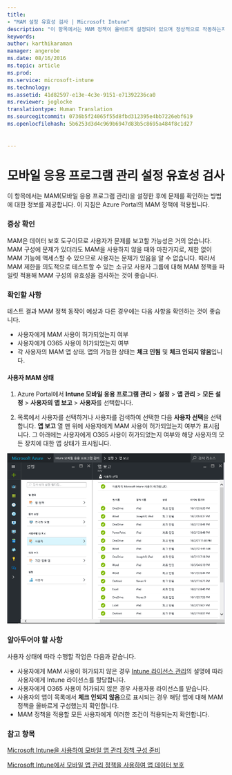 ```yaml
---
title:
- "MAM 설정 유효성 검사 | Microsoft Intune"
description: "이 항목에서는 MAM 정책이 올바르게 설정되어 있으며 정상적으로 작동하는지를 테스트하고 유효성을 검사하는 방법을 설명합니다."
keywords: 
author: karthikaraman
manager: angerobe
ms.date: 08/16/2016
ms.topic: article
ms.prod: 
ms.service: microsoft-intune
ms.technology: 
ms.assetid: 41d82597-e13e-4c3e-9151-e71392236ca0
ms.reviewer: joglocke
translationtype: Human Translation
ms.sourcegitcommit: 0736b5f24065f55d8fbd312395e4bb7226ebf619
ms.openlocfilehash: 5b6253d3d4c969b6947d83b5c8695a484f8c1d27


---
```


# 모바일 응용 프로그램 관리 설정 유효성 검사

이 항목에서는 MAM(모바일 응용 프로그램 관리)을 설정한 후에 문제를 확인하는 방법에 대한 정보를 제공합니다. 이 지침은 Azure Portal의 MAM 정책에 적용됩니다.

### 증상 확인
MAM은 데이터 보호 도구이므로 사용자가 문제를 보고할 가능성은 거의 없습니다. MAM 구성에 문제가 있더라도 MAM을 사용하지 않을 때와 마찬가지로, 제한 없이 MAM 기능에 액세스할 수 있으므로 사용자는 문제가 있음을 알 수 없습니다. 따라서 MAM 제한을 의도적으로 테스트할 수 있는 소규모 사용자 그룹에 대해 MAM 정책을 파일럿 적용해 MAM 구성의 유효성을 검사하는 것이 좋습니다.


### 확인할 사항

테스트 결과 MAM 정책 동작이 예상과 다른 경우에는 다음 사항을 확인하는 것이 좋습니다.

- 사용자에게 MAM 사용이 허가되었는지 여부
- 사용자에게 O365 사용이 허가되었는지 여부
- 각 사용자의 MAM 앱 상태. 앱의 가능한 상태는 **체크 인됨** 및 **체크 인되지 않음**입니다.

#### 사용자 MAM 상태
1. Azure Portal에서 **Intune 모바일 응용 프로그램 관리** > **설정** > **앱 관리** > **모든 설정** > **사용자의 앱 보고** > **사용자**를 선택합니다.

2. 목록에서 사용자를 선택하거나 사용자를 검색하여 선택한 다음 **사용자 선택**을 선택합니다. **앱 보고** 열 맨 위에 사용자에게 MAM 사용이 허가되었는지 여부가 표시됩니다. 그 아래에는 사용자에게 O365 사용이 허가되었는지 여부와 해당 사용자의 모든 장치에 대한 앱 상태가 표시됩니다.

![MAM용 앱 상태](..\media\ts-mam-user-apps.png) 

### 알아두어야 할 사항
사용자 상태에 따라 수행할 작업은 다음과 같습니다.

- 사용자에게 MAM 사용이 허가되지 않은 경우 [Intune 라이선스 관리](..\get-started\start-with-a-paid-subscription-to-microsoft-intune)의 설명에 따라 사용자에게 Intune 라이선스를 할당합니다.
- 사용자에게 O365 사용이 허가되지 않은 경우 사용자용 라이선스를 받습니다.
- 사용자의 앱이 목록에서 **체크 인되지 않음**으로 표시되는 경우 해당 앱에 대해 MAM 정책을 올바르게 구성했는지 확인합니다.
- MAM 정책을 적용할 모든 사용자에게 이러한 조건이 적용되는지 확인합니다.

### 참고 항목
[Microsoft Intune을 사용하여 모바일 앱 관리 정책 구성 준비](..\deploy-use\get-ready-to-configure-mobile-app-management-policies-with-microsoft-intune)

[Microsoft Intune에서 모바일 앱 관리 정책을 사용하여 앱 데이터 보호](..\deploy-use\protect-app-data-using-mobile-app-management-policies-with-microsoft-intune)



<!--HONumber=Oct16_HO1-->


